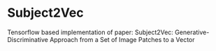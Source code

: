 # Subject2Vec
Tensorflow based implementation of paper: Subject2Vec: Generative-Discriminative Approach from a Set of Image Patches to a Vector
